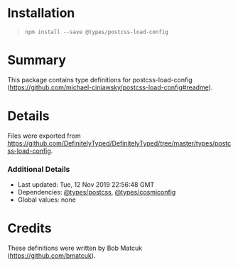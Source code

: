 # Installation
> `npm install --save @types/postcss-load-config`

# Summary
This package contains type definitions for postcss-load-config (https://github.com/michael-ciniawsky/postcss-load-config#readme).

# Details
Files were exported from https://github.com/DefinitelyTyped/DefinitelyTyped/tree/master/types/postcss-load-config.

### Additional Details
 * Last updated: Tue, 12 Nov 2019 22:56:48 GMT
 * Dependencies: [@types/postcss](https://npmjs.com/package/@types/postcss), [@types/cosmiconfig](https://npmjs.com/package/@types/cosmiconfig)
 * Global values: none

# Credits
These definitions were written by Bob Matcuk (https://github.com/bmatcuk).
